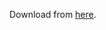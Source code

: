 Download from [here](https://drive.google.com/file/d/1Tg6m5rtstBaTHA4K5CFtvanzQtHIBgeI/view?usp=drive_link).
